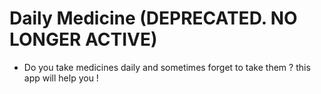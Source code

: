 # Daily Medicine (**DEPRECATED**. NO LONGER ACTIVE)
* Do you take medicines daily and sometimes forget to take them ? this app will help you !

